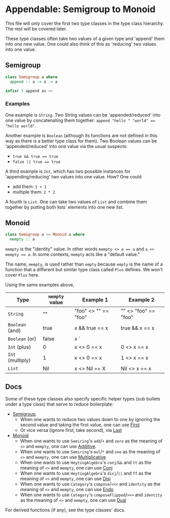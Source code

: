 # Appendable: Semigroup to Monoid

This file will only cover the first two type classes in the type class hierarchy. The rest will be covered later.

These type classes often take two values of a given type and 'append' them into one new value. One could also think of this as 'reducing' two values into one value.

## Semigroup

```purescript
class Semigroup a where
  append :: a -> a -> a

infixr 5 append as <>
```

### Examples

One example is `String`. Two String values can be 'appended/reduced' into one value by concatenating them together: `append "hello " "world" == "hello world"`.

Another example is `Boolean` (although its functions are not defined in this way as there is a better type class for them). Two Boolean values can be 'appended/reduced' into one value via the usual suspects:
- `true && true == true`
- `false || true == true`

A third example is `Int`, which has two possible instances for 'appending/reducing' two values into one value. How? One could
- add them: `1 + 1`
- multiple them: `2 * 2`

A fourth is `List`. One can take two values of `List` and combine them together by putting both lists' elements into one new list.

## Monoid

```purescript
class Semigroup a <= Monoid a where
  mempty :: a
```

`mempty` is the "identity" value. In other words `mempty <> a == a` and `a <> mempty == a`. In some contexts, `mempty` acts like a "default value."

The name, `mempty`, is used rather than `empty` because `empty` is the name of a function that a different but similar type class called `Plus` defines. We won't cover `Plus` here.

Using the same examples above,

| Type | `mempty` value | Example 1 | Example 2
| - | - | - | - |
| `String` | "" | "foo" <> "" == "foo" | "" <> "foo" == "foo"
| `Boolean` (and) | true | x &amp;&amp; true == x | true &amp;&amp; x == x
| `Boolean` (or) | false | x `||` false == x | false `||` x == x
| `Int` (plus) | 0 | x <> 0 == x | 0 <> x == x
| `Int` (multiply) | 1 | x <> 0 == x | 1 <> x == x
| `List` | Nil | x <> Nil == X | Nil <> x == x

## Docs

Some of these type classes also specify specific helper types (sub bullets under a type class) that serve to reduce boilerplate:
- [Semigroup](https://pursuit.purescript.org/packages/purescript-prelude/4.1.0/docs/Data.Semigroup).
    - When one wants to reduce two values down to one by ignoring the second value and taking the first value, one can use [First](https://pursuit.purescript.org/packages/purescript-prelude/4.1.0/docs/Data.Semigroup.First)
    - Or vice versa (ignore first, take second), via [Last](https://pursuit.purescript.org/packages/purescript-prelude/4.1.0/docs/Data.Semigroup.Last)
- [Monoid](https://pursuit.purescript.org/packages/purescript-prelude/4.1.0/docs/Data.Monoid)
    - When one wants to use `Semiring`'s `add`/`+` and `zero` as the meaning of `<>` and `mempty`, one can use [Additive](https://pursuit.purescript.org/packages/purescript-prelude/4.1.0/docs/Data.Monoid.Additive).
    - When one wants to use `Semiring`'s `mul`/`*` and `one` as the meaning of `<>` and `mempty`, one can use [Multiplicative](https://pursuit.purescript.org/packages/purescript-prelude/4.1.0/docs/Data.Monoid.Multiplicative)
    - When one wants to use `HeytingAlgebra`'s `conj`/`&&` and `tt` as the meaning of `<>` and `mempty`, one can use [Conj](https://pursuit.purescript.org/packages/purescript-prelude/4.1.0/docs/Data.Monoid.Conj)
    - When one wants to use `HeytingAlgebra`'s `disj`/`||` and `ff` as the meaning of `<>` and `mempty`, one can use [Disj](https://pursuit.purescript.org/packages/purescript-prelude/4.1.0/docs/Data.Monoid.Disj)
    - When one wants to use `Category`'s `compose`/`<<<` and `identity` as the meaning of `<>` and `mempty`, one can use [Endo](https://pursuit.purescript.org/packages/purescript-prelude/4.1.0/docs/Data.Monoid.Endo)
    - When one wants to use `Category`'s `composeFlipped`/`>>>` and `identity` as the meaning of `<>` and `mempty`, one can use [Dual](https://pursuit.purescript.org/packages/purescript-prelude/4.1.0/docs/Data.Monoid.Dual)

For derived functions (if any), see the type classes' docs.
